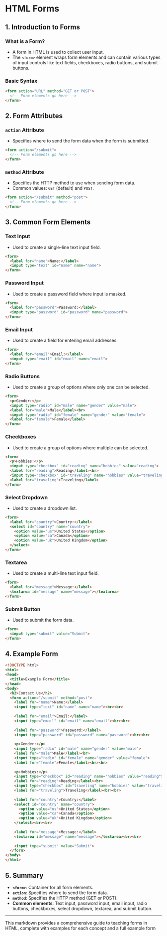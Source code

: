 
# HTML Forms

## 1. Introduction to Forms

### What is a Form?
- A form in HTML is used to collect user input.
- The `<form>` element wraps form elements and can contain various types of input controls like text fields, checkboxes, radio buttons, and submit buttons.

### Basic Syntax
```html
<form action="URL" method="GET or POST">
  <!-- Form elements go here -->
</form>
```

## 2. Form Attributes

### `action` Attribute
- Specifies where to send the form data when the form is submitted.
```html
<form action="/submit">
  <!-- Form elements go here -->
</form>
```

### `method` Attribute
- Specifies the HTTP method to use when sending form data.
- Common values: `GET` (default) and `POST`.
```html
<form action="/submit" method="post">
  <!-- Form elements go here -->
</form>
```

## 3. Common Form Elements

### Text Input
- Used to create a single-line text input field.
```html
<form>
  <label for="name">Name:</label>
  <input type="text" id="name" name="name">
</form>
```

### Password Input
- Used to create a password field where input is masked.
```html
<form>
  <label for="password">Password:</label>
  <input type="password" id="password" name="password">
</form>
```

### Email Input
- Used to create a field for entering email addresses.
```html
<form>
  <label for="email">Email:</label>
  <input type="email" id="email" name="email">
</form>
```

### Radio Buttons
- Used to create a group of options where only one can be selected.
```html
<form>
  <p>Gender:</p>
  <input type="radio" id="male" name="gender" value="male">
  <label for="male">Male</label><br>
  <input type="radio" id="female" name="gender" value="female">
  <label for="female">Female</label>
</form>
```

### Checkboxes
- Used to create a group of options where multiple can be selected.
```html
<form>
  <p>Hobbies:</p>
  <input type="checkbox" id="reading" name="hobbies" value="reading">
  <label for="reading">Reading</label><br>
  <input type="checkbox" id="traveling" name="hobbies" value="traveling">
  <label for="traveling">Traveling</label>
</form>
```

### Select Dropdown
- Used to create a dropdown list.
```html
<form>
  <label for="country">Country:</label>
  <select id="country" name="country">
    <option value="us">United States</option>
    <option value="ca">Canada</option>
    <option value="uk">United Kingdom</option>
  </select>
</form>
```

### Textarea
- Used to create a multi-line text input field.
```html
<form>
  <label for="message">Message:</label>
  <textarea id="message" name="message"></textarea>
</form>
```

### Submit Button
- Used to submit the form data.
```html
<form>
  <input type="submit" value="Submit">
</form>
```

## 4. Example Form

```html
<!DOCTYPE html>
<html>
<head>
  <title>Example Form</title>
</head>
<body>
  <h2>Contact Us</h2>
  <form action="/submit" method="post">
    <label for="name">Name:</label>
    <input type="text" id="name" name="name"><br><br>
    
    <label for="email">Email:</label>
    <input type="email" id="email" name="email"><br><br>
    
    <label for="password">Password:</label>
    <input type="password" id="password" name="password"><br><br>
    
    <p>Gender:</p>
    <input type="radio" id="male" name="gender" value="male">
    <label for="male">Male</label><br>
    <input type="radio" id="female" name="gender" value="female">
    <label for="female">Female</label><br><br>
    
    <p>Hobbies:</p>
    <input type="checkbox" id="reading" name="hobbies" value="reading">
    <label for="reading">Reading</label><br>
    <input type="checkbox" id="traveling" name="hobbies" value="traveling">
    <label for="traveling">Traveling</label><br><br>
    
    <label for="country">Country:</label>
    <select id="country" name="country">
      <option value="us">United States</option>
      <option value="ca">Canada</option>
      <option value="uk">United Kingdom</option>
    </select><br><br>
    
    <label for="message">Message:</label>
    <textarea id="message" name="message"></textarea><br><br>
    
    <input type="submit" value="Submit">
  </form>
</body>
</html>
```

## 5. Summary

- **`<form>`**: Container for all form elements.
- **`action`**: Specifies where to send the form data.
- **`method`**: Specifies the HTTP method (GET or POST).
- **Common elements**: Text input, password input, email input, radio buttons, checkboxes, select dropdown, textarea, and submit button.

---

This markdown provides a comprehensive guide to teaching forms in HTML, complete with examples for each concept and a full example form
